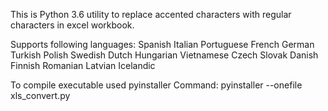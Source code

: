 
This is Python 3.6 utility to replace accented characters with regular characters in excel workbook.

Supports following languages:
Spanish
Italian
Portuguese
French
German
Turkish
Polish
Swedish
Dutch
Hungarian
Vietnamese
Czech
Slovak
Danish
Finnish
Romanian
Latvian
Icelandic

To compile executable used pyinstaller
Command: pyinstaller --onefile xls_convert.py